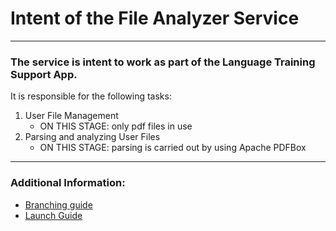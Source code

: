 # Intent of the File Analyzer Service

---

### The service is intent to work as part of the Language Training Support App. 
It is responsible for the following tasks:

1. User File Management
   - ON THIS STAGE: only pdf files in use
2. Parsing and analyzing User Files
   - ON THIS STAGE: parsing is carried out by using Apache PDFBox

---

### Additional Information:

- [Branching guide](docs/branching.md)
- [Launch Guide](docs/launch.md)